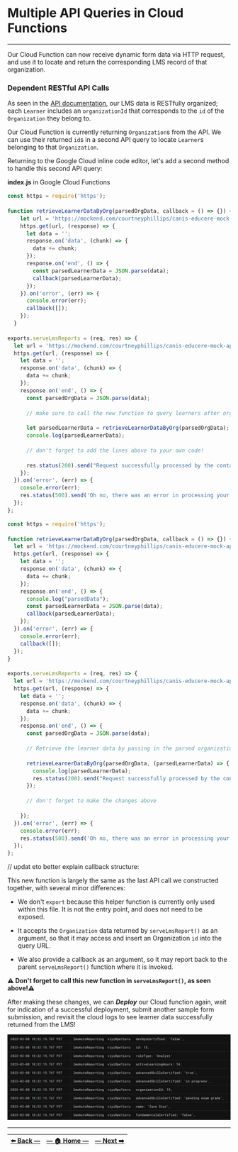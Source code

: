 # Multiple API Queries in Cloud Functions
---

Our Cloud Function can now receive dynamic form data via HTTP request, and use it to locate and return the corresponding LMS record of that organization.

### Dependent RESTful API Calls

As seen in the [API documentation](https://github.com/courtneyphillips/canis-educere-mock-api), our LMS data is RESTfully organized; each `Learner` includes an `organizationId` that corresponds to the `id` of the `Organization` they belong to.

Our Cloud Function is currently returning `Organization`s from the API. We can use their returned `id`s in a second API query to locate `Learner`s belonging to that `Organization`.

Returning to the Google Cloud inline code editor, let's add a second method to handle this second API query:

**index.js** in Google Cloud Functions
```javascript
const https = require('https');

function retrieveLearnerDataByOrg(parsedOrgData, callback = () => {}) {
    let url = 'https://mockend.com/courtneyphillips/canis-educere-mock-api/learner?orgId_eq=' + encodeURIComponent(parsedOrgData[0].id);
    https.get(url, (response) => {
      let data = '';
      response.on('data', (chunk) => {
        data += chunk;
      });
      response.on('end', () => {
        const parsedLearnerData = JSON.parse(data);
        callback(parsedLearnerData);
      });
    }).on('error', (err) => {
      console.error(err);
      callback([]);
    });
  }

exports.serveLmsReports = (req, res) => {
  let url = 'https://mockend.com/courtneyphillips/canis-educere-mock-api/organization?companyName_eq=' + encodeURIComponent(req.body.orgName);
  https.get(url, (response) => {
    let data = '';
    response.on('data', (chunk) => {
      data += chunk;
    });
    response.on('end', () => {
      const parsedOrgData = JSON.parse(data);

      // make sure to call the new function to query learners after org data is received:

      let parsedLearnerData = retrieveLearnerDataByOrg(parsedOrgData);
      console.log(parsedLearnerData);

      // don't forget to add the lines above to your own code!

      res.status(200).send("Request successfully processed by the contactLMS function in GCP!")
    });
  }).on('error', (err) => {
    console.error(err);
    res.status(500).send('Oh no, there was an error in processing your request. Check Logs for GCP and Apps Scripts.');
  });
};
```

```JavaScript
const https = require('https');

function retrieveLearnerDataByOrg(parsedOrgData, callback = () => {}) {
  let url = 'https://mockend.com/courtneyphillips/canis-educere-mock-api/learner?orgId_eq=' + encodeURIComponent(parsedOrgData[0].id);
  https.get(url, (response) => {
    let data = '';
    response.on('data', (chunk) => {
      data += chunk;
    });
    response.on('end', () => {
      console.log("parsedData");
      const parsedLearnerData = JSON.parse(data);
      callback(parsedLearnerData);
    });
  }).on('error', (err) => {
    console.error(err);
    callback([]);
  });
}

exports.serveLmsReports = (req, res) => {
  let url = 'https://mockend.com/courtneyphillips/canis-educere-mock-api/organization?companyName_eq=' + encodeURIComponent(req.body.orgName);
  https.get(url, (response) => {
    let data = '';
    response.on('data', (chunk) => {
      data += chunk;
    });
    response.on('end', () => {
      const parsedOrgData = JSON.parse(data);

      // Retrieve the learner data by passing in the parsed organization data and a callback function that will receive the parsed learner data

      retrieveLearnerDataByOrg(parsedOrgData, (parsedLearnerData) => {
        console.log(parsedLearnerData);
        res.status(200).send("Request successfully processed by the contactLMS function in GCP!")
      });

      // don't forget to make the changes above

    });
  }).on('error', (err) => {
    console.error(err);
    res.status(500).send('Oh no, there was an error in processing your request. Check Logs for GCP and Apps Scripts.');
  });
};
```




// updat eto better explain callback structure: 

This new function is largely the same as the last API call we constructed together, with several minor differences:

- We don't `export` because this helper function is currently only used within this file. It is not the entry point, and does not need to be exposed.

- It accepts the `Organization` data returned by `serveLmsReport()` as an argument, so that it may access and insert an Organization `id` into the query URL.

- We also provide a callback as an argument, so it may report back to the parent `serveLmsReport()` function where it is invoked.

**⚠️ Don't forget to call this new function in `serveLmsReport()`, as seen above!⚠️**

After making these changes, we can **_Deploy_** our Cloud function again, wait for indication of a successful deployment, submit another sample form submission, and revisit the cloud logs to see learner data successfully returned from the LMS!

![learner data in GCP logs](../assets/images/learner_data_in_gcp.png)

---

| [⬅️  Back —]() | [— 🏠 Home —](https://github.com/courtneyphillips/project-canis-educere) | [— Next  ➡️]() |
| --- | --- | --- |
